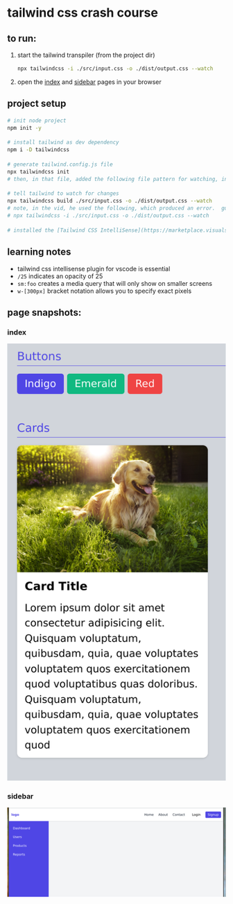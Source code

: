 # tailwind css crash course

## to run:

1. start the tailwind transpiler (from the project dir)

   ```sh
   npx tailwindcss -i ./src/input.css -o ./dist/output.css --watch
   ```

2. open the [index](./src/index.html) and [sidebar](./src/sidebar.html) pages in your browser

## project setup

```sh
# init node project
npm init -y

# install tailwind as dev dependency
npm i -D tailwindcss

# generate tailwind.config.js file
npx tailwindcss init
# then, in that file, added the following file pattern for watching, in the "content" array: ["./src/**/*.{html,js}"],

# tell tailwind to watch for changes
npx tailwindcss build ./src/input.css -o ./dist/output.css --watch
# note, in the vid, he used the following, which produced an error.  guessing it's a legacy command:
# npx tailwindcss -i ./src/input.css -o ./dist/output.css --watch

# installed the [Tailwind CSS IntelliSense](https://marketplace.visualstudio.com/items?itemName=bradlc.vscode-tailwindcss) extension in VS Code
```

## learning notes

- tailwind css intellisense plugin for vscode is essential
- `/25` indicates an opacity of 25
- `sm:foo` creates a media query that will only show on smaller screens
- `w-[300px]` bracket notation allows you to specify exact pixels

## page snapshots:

### index

![index](./page_snapshots/index.png "Index")

### sidebar

![sidebar](./page_snapshots/sidebar2.png "Sidebar")
